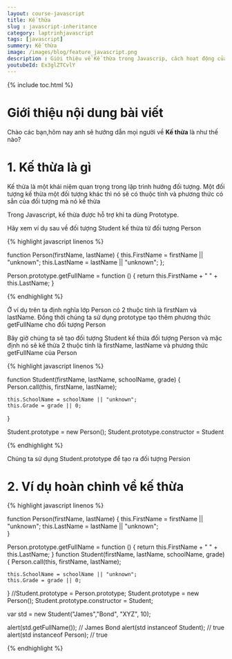```yaml
---
layout: course-javascript
title: Kế thừa  
slug : javascript-inheritance
category: laptrinhjavascript
tags: [javascript]
summery: Kế thừa   
image: /images/blog/feature_javascript.png
description : Giới thiệu về Kế thừa trong Javascrip, cách hoạt động của Kế thừa trong Javascript
youtubeId: Ex3glZTCvlY
---
```


{% include toc.html %}

# **Giới thiệu nội dung bài viết**

Chào các bạn,hôm nay anh sẽ hướng dẫn mọi người về <b>Kế thừa</b> là như thế nào? 

# **1. Kế thừa là gì**

Kế thừa là một khái niệm quan trọng trong lập trình hướng đối tượng. Một đối tượng kế thừa một đối tượng khác thì nó sẽ có thuộc tính và phương thức có sẳn của đối tượng mà nó kế thừa

Trong Javascript, kế thừa được hỗ trợ khi ta dùng Prototype.

Hãy xem ví dụ sau về đối tượng Student kế thừa từ đối tượng Person

{% highlight javascript  linenos %}

function Person(firstName, lastName) {
    this.FirstName = firstName || "unknown";
    this.LastName = lastName || "unknown";
};

Person.prototype.getFullName = function () {
    return this.FirstName + " " + this.LastName;
}

{% endhighlight %}

Ở ví dụ trên ta định nghĩa lớp Person có 2 thuộc tính là firstNam và lastName. Đồng thời chúng ta sử dụng prototype tạo thêm phương thức getFullName cho đối tượng Person

Bây giờ chúng ta sẽ tạo đối tượng Student kế thừa đối tượng Person và mặc định nó sẽ kế thừa 2 thuộc tính là firstName, lastName và phương thức getFullName của Person

{% highlight javascript  linenos %}

function Student(firstName, lastName, schoolName, grade)
{
    Person.call(this, firstName, lastName);

    this.SchoolName = schoolName || "unknown";
    this.Grade = grade || 0;
}

Student.prototype = new Person();
Student.prototype.constructor = Student

{% endhighlight %}

Chúng ta sử dụng Student.prototype để tạo ra đối tượng Persion

# **2. Ví dụ hoàn chỉnh về kế thừa**

{% highlight javascript  linenos %}


function Person(firstName, lastName) {
    this.FirstName = firstName || "unknown";
    this.LastName = lastName || "unknown";            
}

Person.prototype.getFullName = function () {
    return this.FirstName + " " + this.LastName;
}
function Student(firstName, lastName, schoolName, grade)
{
    Person.call(this, firstName, lastName);

    this.SchoolName = schoolName || "unknown";
    this.Grade = grade || 0;
}
//Student.prototype = Person.prototype;
Student.prototype = new Person();
Student.prototype.constructor = Student;

var std = new Student("James","Bond", "XYZ", 10);
            
alert(std.getFullName()); // James Bond
alert(std instanceof Student); // true
alert(std instanceof Person); // true


{% endhighlight %}




